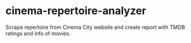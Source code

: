 # cinema-repertoire-analyzer

Scrape repertoire from Cinema City website and create report with TMDB ratings and info of movies.
